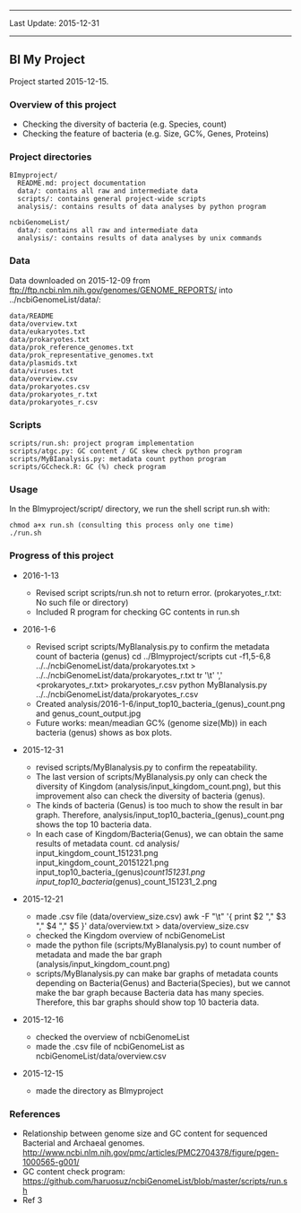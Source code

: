 -----------------------  

Last Update: 2015-12-31

-----------------------

## BI My Project

Project started 2015-12-15.

### Overview of this project

- Checking the diversity of bacteria (e.g. Species, count)
- Checking the feature of bacteria (e.g. Size, GC%, Genes, Proteins)

### Project directories

    BImyproject/
      README.md: project documentation
      data/: contains all raw and intermediate data
      scripts/: contains general project-wide scripts
      analysis/: contains results of data analyses by python program

    ncbiGenomeList/
      data/: contains all raw and intermediate data
      analysis/: contains results of data analyses by unix commands

### Data

Data downloaded on 2015-12-09 from ftp://ftp.ncbi.nlm.nih.gov/genomes/GENOME_REPORTS/ into ../ncbiGenomeList/data/:

    data/README
    data/overview.txt
    data/eukaryotes.txt
    data/prokaryotes.txt
    data/prok_reference_genomes.txt
    data/prok_representative_genomes.txt
    data/plasmids.txt
    data/viruses.txt
    data/overview.csv
    data/prokaryotes.csv
    data/prokaryotes_r.txt
    data/prokaryotes_r.csv    

### Scripts

    scripts/run.sh: project program implementation
    scripts/atgc.py: GC content / GC skew check python program
    scripts/MyBIanalysis.py: metadata count python program
    scripts/GCcheck.R: GC (%) check program

### Usage

In the BImyproject/script/ directory, we run the shell script run.sh with:  

    chmod a+x run.sh (consulting this process only one time)
    ./run.sh

### Progress of this project
- 2016-1-13
  - Revised script scripts/run.sh not to return error. (prokaryotes_r.txt: No such file or directory)
  - Included R program for checking GC contents in run.sh

- 2016-1-6
  - Revised script scripts/MyBIanalysis.py to confirm the metadata count of bacteria (genus)
        cd ../BImyproject/scripts
        cut -f1,5-6,8 ../../ncbiGenomeList/data/prokaryotes.txt > ../../ncbiGenomeList/data/prokaryotes_r.txt
        tr '\t' ',' <prokaryotes_r.txt> prokaryotes_r.csv
        python MyBIanalysis.py ../../ncbiGenomeList/data/prokaryotes_r.csv
  - Created analysis/2016-1-6/input_top10_bacteria_(genus)_count.png and genus_count_output.jpg
  - Future works: mean/meadian GC% (genome size(Mb)) in each bacteria (genus) shows as box plots.


- 2015-12-31
  - revised scripts/MyBIanalysis.py to confirm the repeatability.
  - The last version of scripts/MyBIanalysis.py only can check the diversity of Kingdom (analysis/input_kingdom_count.png), but this improvement also can check the diversity of bacteria (genus).
  - The kinds of bacteria (Genus) is too much to show the result in bar graph. Therefore, analysis/input_top10_bacteria_(genus)_count.png shows the top 10 bacteria data.
  - In each case of Kingdom/Bacteria(Genus), we can obtain the same results of metadata count.
        cd analysis/
         input_kingdom_count_151231.png
         input_kingdom_count_20151221.png
         input_top10_bacteria_(genus)_count151231.png
         input_top10_bacteria_(genus)_count_151231_2.png

- 2015-12-21
  - made .csv file (data/overview_size.csv)
        awk -F "\t" '{ print $2 "," $3 "," $4 "," $5 }' data/overview.txt > data/overview_size.csv
  - checked the Kingdom overview of ncbiGenomeList
  - made the python file (scripts/MyBIanalysis.py) to count number of metadata and made the bar graph (analysis/input_kingdom_count.png)
  - scripts/MyBIanalysis.py can make bar graphs of metadata counts depending on  Bacteria(Genus) and Bacteria(Species), but we cannot make the bar graph because Bacteria data has many species. Therefore, this bar graphs should show top 10 bacteria data.

- 2015-12-16
  - checked the overview of ncbiGenomeList
  - made the .csv file of ncbiGenomeList as ncbiGenomeList/data/overview.csv

- 2015-12-15
  - made the directory as BImyproject

### References

- Relationship between genome size and GC content for sequenced Bacterial and Archaeal genomes. http://www.ncbi.nlm.nih.gov/pmc/articles/PMC2704378/figure/pgen-1000565-g001/
- GC content check program: https://github.com/haruosuz/ncbiGenomeList/blob/master/scripts/run.sh
- Ref 3
